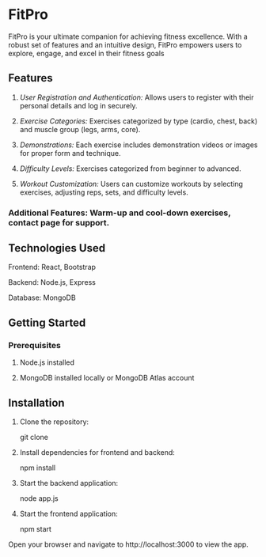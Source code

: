 # FitPro

FitPro is your ultimate companion for achieving fitness excellence. With a robust set of features and an intuitive design, FitPro empowers users to explore, engage, and excel in their fitness goals

## Features
1. _User Registration and Authentication:_  Allows users to register with their personal details and log in securely.

2. _Exercise Categories:_  Exercises categorized by type (cardio, chest, back) and muscle group (legs, arms, core).

3. _Demonstrations:_  Each exercise includes demonstration videos or images for proper form and technique.

4. _Difficulty Levels:_  Exercises categorized from beginner to advanced.

5. _Workout Customization:_ Users can customize workouts by selecting exercises, adjusting reps, sets, and difficulty levels.

### Additional Features: Warm-up and cool-down exercises, contact page for support.

## Technologies Used

Frontend: React, Bootstrap

Backend: Node.js, Express

Database: MongoDB

## Getting Started

### Prerequisites

1. Node.js installed

1. MongoDB installed locally or MongoDB Atlas account

## Installation

1. Clone the repository:

    git clone <repository-url>

2. Install dependencies for frontend and backend:

    npm install

3. Start the backend application:

    node app.js

4. Start the frontend application:

    npm start

Open your browser and navigate to http://localhost:3000 to view the app.
